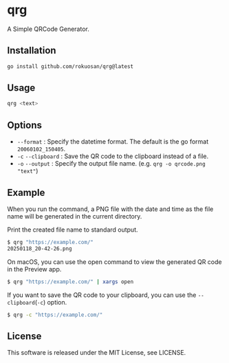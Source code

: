 # qrg

A Simple QRCode Generator.

## Installation

```bash
go install github.com/rokuosan/qrg@latest
```

## Usage

```bash
qrg <text>
```

## Options

- `--format` : Specify the datetime format. The default is the go format `20060102_150405`.
- `-c` `--clipboard` : Save the QR code to the clipboard instead of a file.
- `-o` `--output` : Specify the output file name. (e.g. `qrg -o qrcode.png "text"`)

## Example

When you run the command, a PNG file with the date and time as the file name will be generated in the current directory.

Print the created file name to standard output.

```bash
$ qrg "https://example.com/"
20250118_20-42-26.png
```

On macOS, you can use the open command to view the generated QR code in the Preview app.

```bash
$ qrg "https://example.com/" | xargs open
```

If you want to save the QR code to your clipboard, you can use the `--clipboard`(`-c`) option.

```bash
$ qrg -c "https://example.com/"
```

## License

This software is released under the MIT License, see LICENSE.
